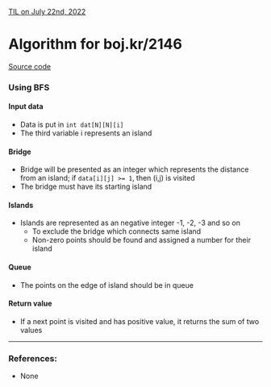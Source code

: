 [TIL on July 22nd, 2022](../../../TIL/2022/07/07-22-2022.md)
# **Algorithm for boj.kr/2146**
[Source code](./2146-07-22-2022.cpp)

### Using BFS
#### Input data
- Data is put in `int dat[N][N][i]`
- The third variable i represents an island

#### Bridge
- Bridge will be presented as an integer which represents the distance from an island; if `data[i][j] >= 1`, then (i,j) is visited
- The bridge must have its starting island

#### Islands
- Islands are represented as an negative integer -1, -2, -3 and so on
  * To exclude the bridge which connects same island
  * Non-zero points should be found and assigned a number for their island

#### Queue
- The points on the edge of island should be in queue

#### Return value
- If a next point is visited and has positive value, it returns the sum of two values

___

### References:
- None